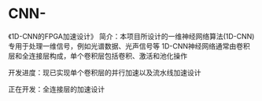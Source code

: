 # CNN-
《1D-CNN的FPGA加速设计》
简介：本项目所设计的一维神经网络算法(1D-CNN)专用于处理一维信号，例如光谱数据、光声信号等
1D-CNN神经网络通常由卷积层和全连接层构成，单个卷积层包括卷积、激活和池化操作

开发进度：现已实现单个卷积层的并行加速以及流水线加速设计

正在开发：全连接层的加速设计
